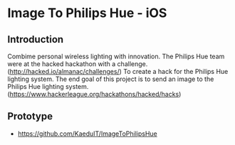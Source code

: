 Image To Philips Hue - iOS
=======================

Introduction
------------
Combime personal wireless lighting with innovation. The Philips Hue team were at the hacked hackathon with a challenge. (http://hacked.io/almanac/challenges/)
To create a hack for the Philips Hue lighting system. 
The end goal of this project is to send an image to the Philips Hue lighting system. (https://www.hackerleague.org/hackathons/hacked/hacks)

## Prototype
* https://github.com/KaeduIT/ImageToPhilipsHue
